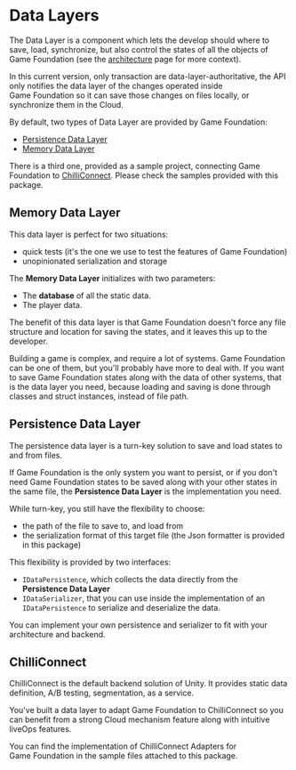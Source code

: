 # Data Layers

The Data Layer is a component which lets the develop should where to save, load, synchronize, but also control the states of all the objects of Game Foundation (see the [architecture] page for more context).

In this current version, only transaction are data-layer-authoritative, the API only notifies the data layer of the changes operated inside Game Foundation so it can save those changes on files locally, or synchronize them in the Cloud.

By default, two types of Data Layer are provided by Game Foundation:

- [Persistence Data Layer]
- [Memory Data Layer]

There is a third one, provided as a sample project, connecting Game Foundation to [ChilliConnect].
Please check the samples provided with this package.

## Memory Data Layer

This data layer is perfect for two situations:

- quick tests (it's the one we use to test the features of Game Foundation)
- unopinionated serialization and storage

The __Memory Data Layer__ initializes with two parameters:

- The __database__ of all the static data.
- The player data.

The benefit of this data layer is that Game Foundation doesn't force any file structure and location for saving the states, and it leaves this up to the developer.  

Building a game is complex, and require a lot of systems.
Game Foundation can be one of them, but you'll probably have more to deal with.
If you want to save Game Foundation states along with the data of other systems, that is the data layer you need, because loading and saving is done through classes and struct instances, instead of file path.

## Persistence Data Layer

The persistence data layer is a turn-key solution to save and load states to and from files.

If Game Foundation is the only system you want to persist, or if you don't need Game Foundation states to be saved along with your other states in the same file, the __Persistence Data Layer__ is the implementation you need.

While turn-key, you still have the flexibility to choose:

- the path of the file to save to, and load from
- the serialization format of this target file (the Json formatter is provided in this package)

This flexibility is provided by two interfaces:

- `IDataPersistence`, which collects the data directly from the __Persistence Data Layer__
- `IDataSerializer`, that you can use inside the implementation of an `IDataPersistence` to serialize and deserialize the data.

You can implement your own persistence and serializer to fit with your architecture and backend.

## ChilliConnect

ChilliConnect is the default backend solution of Unity.
It provides static data definition, A/B testing, segmentation, as a service.

You've built a data layer to adapt Game Foundation to ChilliConnect so you can benefit from a strong Cloud mechanism feature along with intuitive liveOps features.

You can find the implementation of ChilliConnect Adapters for Game Foundation in the sample files attached to this package.










[architecture]: Architecture.md
[memory data layer]: #memory-data-layer
[persistence data layer]: #persistence-data-layer
[chilliconnect]: #chilliconnect
